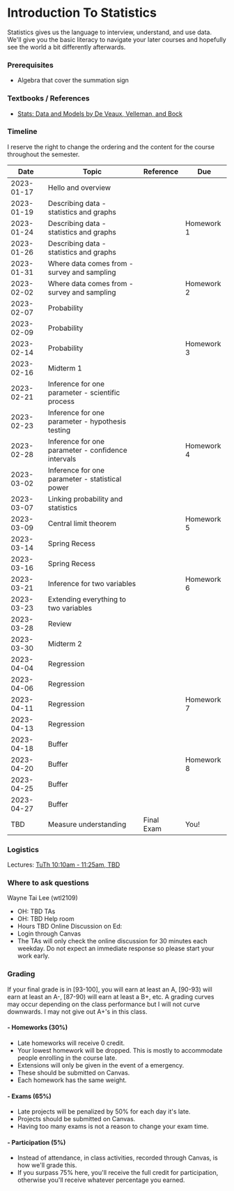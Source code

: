 # Introduction To Statistics

Statistics gives us the language to interview, understand, and use data.
We'll give you the basic literacy to navigate your later courses and hopefully
see the world a bit differently afterwards.

### Prerequisites
- Algebra that cover the summation sign

### Textbooks / References
- [Stats: Data and Models by De Veaux, Velleman, and Bock](https://clio.columbia.edu/catalog/8610380)


### Timeline
I reserve the right to change the ordering and the content for the course throughout the semester.

|Date|Topic|Reference|Due|
|---|---|---|---|
|2023-01-17|Hello and overview|||
|2023-01-19|Describing data - statistics and graphs|||
|2023-01-24|Describing data - statistics and graphs||Homework 1|
|2023-01-26|Describing data - statistics and graphs|||
|2023-01-31|Where data comes from - survey and sampling|||
|2023-02-02|Where data comes from - survey and sampling||Homework 2|
|2023-02-07|Probability|||
|2023-02-09|Probability|||
|2023-02-14|Probability||Homework 3|
|2023-02-16|Midterm 1|||
|2023-02-21|Inference for one parameter - scientific process|||
|2023-02-23|Inference for one parameter - hypothesis testing|||
|2023-02-28|Inference for one parameter - confidence intervals||Homework 4|
|2023-03-02|Inference for one parameter - statistical power|||
|2023-03-07|Linking probability and statistics|||
|2023-03-09|Central limit theorem||Homework 5|
|2023-03-14|Spring Recess|||
|2023-03-16|Spring Recess|||
|2023-03-21|Inference for two variables||Homework 6|
|2023-03-23|Extending everything to two variables|||
|2023-03-28|Review|||
|2023-03-30|Midterm 2|||
|2023-04-04|Regression|||
|2023-04-06|Regression|||
|2023-04-11|Regression||Homework 7|
|2023-04-13|Regression|||
|2023-04-18|Buffer|||
|2023-04-20|Buffer||Homework 8|
|2023-04-25|Buffer|||
|2023-04-27|Buffer|||
|TBD|Measure understanding|Final Exam|You!|

### Logistics
Lectures:
  [TuTh 10:10am - 11:25am,  TBD](https://vergil.registrar.columbia.edu/#/courses/APPLIED%20DATA%20MINING)

### Where to ask questions

Wayne Tai Lee (wtl2109)
  - OH: TBD
TAs
  - OH: TBD
Help room
  - Hours TBD
Online Discussion on Ed:
  - Login through Canvas
  - The TAs will only check the online discussion for 30 minutes each weekday. Do not expect an immediate response so please start your work early.

### Grading
If your final grade is in [93-100], you will earn at least an A, [90-93) will earn at least an A-, [87-90) will earn at least a B+, etc. A grading curves may occur depending on the class performance but I will not curve downwards. I may not give out A+'s in this class.

#### - Homeworks (30%)
  - Late homeworks will receive 0 credit.
  - Your lowest homework will be dropped. This is mostly to accommodate people enrolling in the course late.
  - Extensions will only be given in the event of a emergency.
  - These should be submitted on Canvas.
  - Each homework has the same weight.
#### - Exams (65%)
  - Late projects will be penalized by 50% for each day it's late.
  - Projects should be submitted on Canvas.
  - Having too many exams is not a reason to change your exam time.
#### - Participation (5%)
  - Instead of attendance, in class activities, recorded through Canvas, is how we'll grade this.
  - If you surpass 75% here, you'll receive the full credit for participation, otherwise you'll receive whatever percentage you earned.